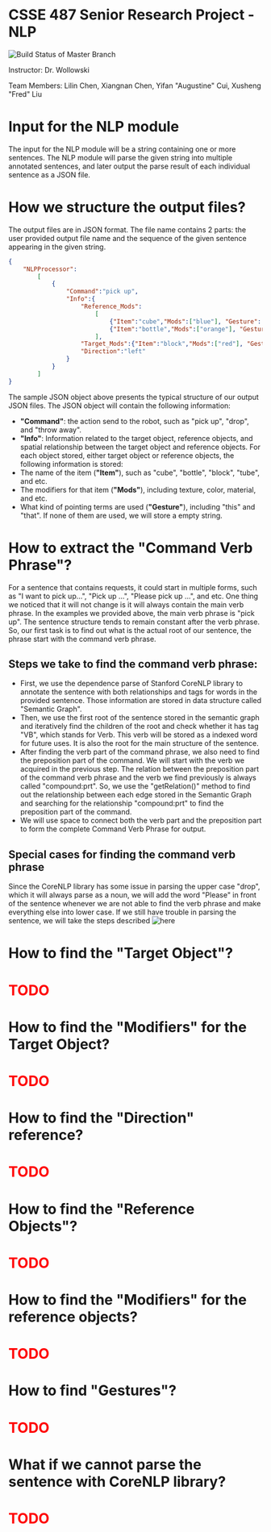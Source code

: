# CSSE 487 Senior Research Project - NLP
![Build Status of Master Branch](https://github.com/liux6/csse487nlp/workflows/build/badge.svg)

Instructor: Dr. Wollowski

Team Members: Lilin Chen, Xiangnan Chen, Yifan "Augustine" Cui, Xusheng "Fred" Liu

# Input for the NLP module
The input for the NLP module will be a string containing one or more sentences. The NLP module will parse the given string into multiple annotated sentences, and later output the parse result of each individual sentence as a JSON file.

# How we structure the output files?
The output files are in JSON format. The file name contains 2 parts: the user provided output file name and the sequence of the given sentence appearing in the given string.
```json
{
    "NLPProcessor":
        [
            {
                "Command":"pick up",
                "Info":{
                    "Reference_Mods":
                        [
                            {"Item":"cube","Mods":["blue"], "Gesture": "this"}, 
                            {"Item":"bottle","Mods":["orange"], "Gesture": "that"}
                        ],
                    "Target_Mods":{"Item":"block","Mods":["red"], "Gesture": ""},
                    "Direction":"left"
                }
            }
        ]
}
```
The sample JSON object above presents the typical structure of our output JSON files. The JSON object will contain the following information:
- **"Command"**: the action send to the robot, such as "pick up", "drop", and "throw away".
- **"Info"**: Information related to the target object, reference objects, and spatial relationship between the target object and reference objects.
For each object stored, either target object or reference objects, the following information is stored:
- The name of the item (**"Item"**), such as "cube", "bottle", "block", "tube", and etc.
- The modifiers for that item (**"Mods"**), including texture, color, material, and etc.
- What kind of pointing terms are used (**"Gesture"**), including "this" and "that". If none of them are used, we will store a empty string.

# How to extract the "Command Verb Phrase"?
For a sentence that contains requests, it could start in multiple forms, such as "I want to pick up...", "Pick up ...", "Please pick up ...", and etc. One thing we noticed that it will not change is it will always contain the main verb phrase. In the examples we provided above, the main verb phrase is "pick up". The sentence structure tends to remain constant after the verb phrase. So, our first task is to find out what is the actual root of our sentence, the phrase start with the command verb phrase.
## Steps we take to find the command verb phrase:
- First, we use the dependence parse of Stanford CoreNLP library to annotate the sentence with both relationships and tags for words in the provided sentence. Those information are stored in data structure called "Semantic Graph".
- Then, we use the first root of the sentence stored in the semantic graph and iteratively find the children of the root and check whether it has tag "VB", which stands for Verb. This verb will be stored as a indexed word for future uses. It is also the root for the main structure of the sentence.
- After finding the verb part of the command phrase, we also need to find the preposition part of the command. We will start with the verb we acquired in the previous step. The relation between the preposition part of the command verb phrase and the verb we find previously is always called "compound:prt". So, we use the "getRelation()" method to find out the relationship between each edge stored in the Semantic Graph and searching for the relationship "compound:prt" to find the preposition part of the command.
- We will use space to connect both the verb part and the preposition part to form the complete Command Verb Phrase for output.

## Special cases for finding the command verb phrase
Since the CoreNLP library has some issue in parsing the upper case "drop", which it will always parse as a noun, we will add the word "Please" in front of the sentence whenever we are not able to find the verb phrase and make everything else into lower case. If we still have trouble in parsing the sentence, we will take the steps described ![here](#What-if-we-cannot-parse-the-sentence-with-CoreNLP-library?)

# How to find the "Target Object"?
<h1 style="color:red;">TODO</h1>

# How to find the "Modifiers" for the Target Object?
<h1 style="color:red;">TODO</h1>

# How to find the "Direction" reference?
<h1 style="color:red;">TODO</h1>

# How to find the "Reference Objects"?
<h1 style="color:red;">TODO</h1>

# How to find the "Modifiers" for the reference objects?
<h1 style="color:red;">TODO</h1>

# How to find "Gestures"?
<h1 style="color:red;">TODO</h1>

# What if we cannot parse the sentence with CoreNLP library?
<h1 style="color:red;">TODO</h1>
